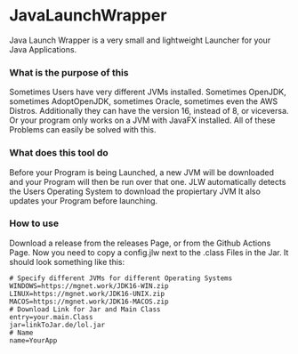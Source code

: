 # JavaLaunchWrapper
Java Launch Wrapper is a very small and lightweight Launcher for your Java Applications.

### What is the purpose of this
Sometimes Users have very different JVMs installed. Sometimes OpenJDK, sometimes AdoptOpenJDK, sometimes Oracle, sometimes even the AWS Distros.
Additionally they can have the version 16, instead of 8, or viceversa. Or your program only works on a JVM with JavaFX installed. All of these Problems can easily be solved with this.

### What does this tool do
Before your Program is being Launched, a new JVM will be downloaded and your Program will then be run over that one. JLW automatically detects the Users Operating System to download the propiertary JVM
It also updates your Program before launching.

### How to use
Download a release from the releases Page, or from the Github Actions Page. Now you need to copy a config.jlw next to the .class Files in the Jar.
It should look something like this:
```
# Specify different JVMs for different Operating Systems
WINDOWS=https://mgnet.work/JDK16-WIN.zip
LINUX=https://mgnet.work/JDK16-UNIX.zip
MACOS=https://mgnet.work/JDK16-MACOS.zip
# Download Link for Jar and Main Class
entry=your.main.Class
jar=linkToJar.de/lol.jar
# Name
name=YourApp

```